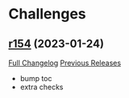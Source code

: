 # <DBM> Challenges

## [r154](https://github.com/DeadlyBossMods/DBM-Challenges/tree/r154) (2023-01-24)
[Full Changelog](https://github.com/DeadlyBossMods/DBM-Challenges/compare/r153...r154) [Previous Releases](https://github.com/DeadlyBossMods/DBM-Challenges/releases)

- bump toc  
- extra checks  

